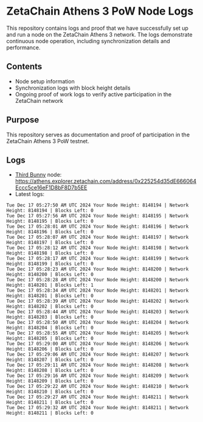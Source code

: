 # ZetaChain Athens 3 PoW Node Logs
This repository contains logs and proof that we have successfully set up and run a node on the ZetaChain Athens 3 network. The logs demonstrate continuous node operation, including synchronization details and performance.

## Contents
- Node setup information
- Synchronization logs with block height details
- Ongoing proof of work logs to verify active participation in the ZetaChain network

## Purpose
This repository serves as documentation and proof of participation in the ZetaChain Athens 3 PoW testnet.

## Logs

- [Third Bunny](https://thirdbunny.xyz/) node: https://athens.explorer.zetachain.com/address/0x225254d35dE666064Eccc5ce16eF1D8bF8D7b5EE
- Latest logs:
```
Tue Dec 17 05:27:50 AM UTC 2024 Your Node Height: 8148194 | Network Height: 8148194 | Blocks Left: 0
Tue Dec 17 05:27:56 AM UTC 2024 Your Node Height: 8148195 | Network Height: 8148195 | Blocks Left: 0
Tue Dec 17 05:28:01 AM UTC 2024 Your Node Height: 8148196 | Network Height: 8148196 | Blocks Left: 0
Tue Dec 17 05:28:07 AM UTC 2024 Your Node Height: 8148197 | Network Height: 8148197 | Blocks Left: 0
Tue Dec 17 05:28:12 AM UTC 2024 Your Node Height: 8148198 | Network Height: 8148198 | Blocks Left: 0
Tue Dec 17 05:28:17 AM UTC 2024 Your Node Height: 8148199 | Network Height: 8148199 | Blocks Left: 0
Tue Dec 17 05:28:23 AM UTC 2024 Your Node Height: 8148200 | Network Height: 8148200 | Blocks Left: 0
Tue Dec 17 05:28:28 AM UTC 2024 Your Node Height: 8148200 | Network Height: 8148201 | Blocks Left: 1
Tue Dec 17 05:28:34 AM UTC 2024 Your Node Height: 8148201 | Network Height: 8148201 | Blocks Left: 0
Tue Dec 17 05:28:39 AM UTC 2024 Your Node Height: 8148202 | Network Height: 8148202 | Blocks Left: 0
Tue Dec 17 05:28:44 AM UTC 2024 Your Node Height: 8148203 | Network Height: 8148203 | Blocks Left: 0
Tue Dec 17 05:28:50 AM UTC 2024 Your Node Height: 8148204 | Network Height: 8148204 | Blocks Left: 0
Tue Dec 17 05:28:55 AM UTC 2024 Your Node Height: 8148205 | Network Height: 8148205 | Blocks Left: 0
Tue Dec 17 05:29:00 AM UTC 2024 Your Node Height: 8148206 | Network Height: 8148206 | Blocks Left: 0
Tue Dec 17 05:29:06 AM UTC 2024 Your Node Height: 8148207 | Network Height: 8148207 | Blocks Left: 0
Tue Dec 17 05:29:11 AM UTC 2024 Your Node Height: 8148208 | Network Height: 8148208 | Blocks Left: 0
Tue Dec 17 05:29:16 AM UTC 2024 Your Node Height: 8148209 | Network Height: 8148209 | Blocks Left: 0
Tue Dec 17 05:29:22 AM UTC 2024 Your Node Height: 8148210 | Network Height: 8148210 | Blocks Left: 0
Tue Dec 17 05:29:27 AM UTC 2024 Your Node Height: 8148211 | Network Height: 8148211 | Blocks Left: 0
Tue Dec 17 05:29:32 AM UTC 2024 Your Node Height: 8148211 | Network Height: 8148211 | Blocks Left: 0
```
